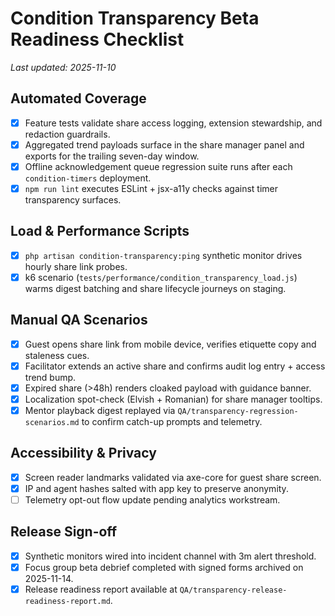 # Condition Transparency Beta Readiness Checklist

_Last updated: 2025-11-10_

## Automated Coverage
- [x] Feature tests validate share access logging, extension stewardship, and redaction guardrails.
- [x] Aggregated trend payloads surface in the share manager panel and exports for the trailing seven-day window.
- [x] Offline acknowledgement queue regression suite runs after each `condition-timers` deployment.
- [x] `npm run lint` executes ESLint + jsx-a11y checks against timer transparency surfaces.

## Load & Performance Scripts
- [x] `php artisan condition-transparency:ping` synthetic monitor drives hourly share link probes.
- [x] k6 scenario (`tests/performance/condition_transparency_load.js`) warms digest batching and share lifecycle journeys on staging.

## Manual QA Scenarios
- [x] Guest opens share link from mobile device, verifies etiquette copy and staleness cues.
- [x] Facilitator extends an active share and confirms audit log entry + access trend bump.
- [x] Expired share (>48h) renders cloaked payload with guidance banner.
- [x] Localization spot-check (Elvish + Romanian) for share manager tooltips.
- [x] Mentor playback digest replayed via `QA/transparency-regression-scenarios.md` to confirm catch-up prompts and telemetry.

## Accessibility & Privacy
- [x] Screen reader landmarks validated via axe-core for guest share screen.
- [x] IP and agent hashes salted with app key to preserve anonymity.
- [ ] Telemetry opt-out flow update pending analytics workstream.

## Release Sign-off
- [x] Synthetic monitors wired into incident channel with 3m alert threshold.
- [x] Focus group beta debrief completed with signed forms archived on 2025-11-14.
- [x] Release readiness report available at `QA/transparency-release-readiness-report.md`.

